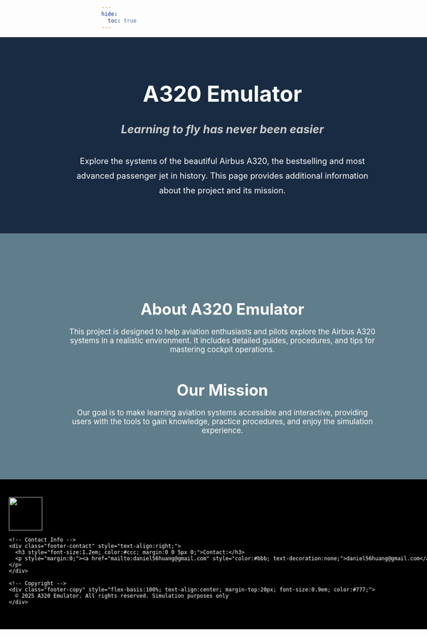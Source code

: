 ```yaml
---
hide:
  toc: true
---
```


<!-- Hero Section (Full Width) -->
<div class="hero-section" style="
  width:100vw;
  position:relative;
  left:50%;
  margin-left:-50vw;
  background-color:#182b42; /* blue-gray background */
  color:white;
  text-align:center;
  padding:30px 20px;
">
  <h1 style="font-size:3.5em; font-weight:bold; margin-bottom:15px;">A320 Emulator</h1>
  <h3 style="font-size:1.8em; font-style:italic; color:#ccc; margin-bottom:40px;">
    Learning to fly has never been easier
  </h3>
  <p style="font-size:1.3em; max-width:700px; margin:0 auto 50px auto; line-height:1.8;">
    Explore the systems of the beautiful Airbus A320, the bestselling and most advanced passenger jet in history. This page provides additional information about the project and its mission.
  </p>
</div>

<!-- About Content -->
<div class="section" style="width:100vw; position:relative; left:50%; margin-left:-50vw; background-color:#607D8B; color:white; text-align:center; padding:100px 20px;">
  <h2 style="font-size:2.5em; margin-bottom:20px;">About A320 Emulator</h2>
  <p style="font-size:1.2em; max-width:700px; margin:0 auto;">
    This project is designed to help aviation enthusiasts and pilots explore the Airbus A320 systems in a realistic environment. It includes detailed guides, procedures, and tips for mastering cockpit operations.
  </p>

  <h2 style="font-size:2.5em; margin-top:60px; margin-bottom:20px;">Our Mission</h2>
  <p style="font-size:1.2em; max-width:700px; margin:0 auto;">
    Our goal is to make learning aviation systems accessible and interactive, providing users with the tools to gain knowledge, practice procedures, and enjoy the simulation experience.
  </p>
</div>

<!-- Footer Banner -->
<footer class="footer-banner" style="width:100vw; position:relative; left:50%; margin-left:-50vw; background-color:#000000; color:white; padding:40px 20px;">
  <div class="footer-content" style="display:flex; justify-content:space-between; align-items:center; max-width:1200px; margin:0 auto; flex-wrap:wrap;">
    <!-- Logo -->
    <div class="footer-logo">
      <img src="assets/logo.jpg" alt="" style="height:75px;">
    </div>

    <!-- Contact Info -->
    <div class="footer-contact" style="text-align:right;">
      <h3 style="font-size:1.2em; color:#ccc; margin:0 0 5px 0;">Contact:</h3>
      <p style="margin:0;"><a href="mailto:daniel56huang@gmail.com" style="color:#bbb; text-decoration:none;">daniel56huang@gmail.com</a></p>
    </div>

    <!-- Copyright -->
    <div class="footer-copy" style="flex-basis:100%; text-align:center; margin-top:20px; font-size:0.9em; color:#777;">
      © 2025 A320 Emulator. All rights reserved. Simulation purposes only
    </div>
  </div>
</footer>
